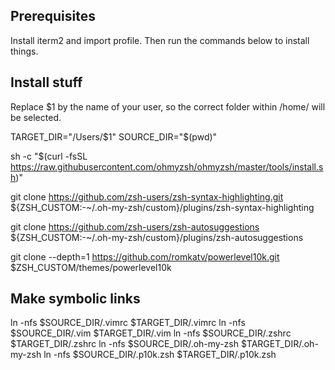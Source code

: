 ## Prerequisites

Install iterm2 and import profile. Then run the commands below to install things.


## Install stuff

Replace $1 by the name of your user, so the correct folder within /home/ will be selected.

TARGET_DIR="/Users/$1"
SOURCE_DIR="$(pwd)"

sh -c "$(curl -fsSL https://raw.githubusercontent.com/ohmyzsh/ohmyzsh/master/tools/install.sh)"

git clone https://github.com/zsh-users/zsh-syntax-highlighting.git ${ZSH_CUSTOM:-~/.oh-my-zsh/custom}/plugins/zsh-syntax-highlighting

git clone https://github.com/zsh-users/zsh-autosuggestions ${ZSH_CUSTOM:-~/.oh-my-zsh/custom}/plugins/zsh-autosuggestions

git clone --depth=1 https://github.com/romkatv/powerlevel10k.git $ZSH_CUSTOM/themes/powerlevel10k


## Make symbolic links

ln -nfs $SOURCE_DIR/.vimrc $TARGET_DIR/.vimrc
ln -nfs $SOURCE_DIR/.vim $TARGET_DIR/.vim
ln -nfs $SOURCE_DIR/.zshrc $TARGET_DIR/.zshrc
ln -nfs $SOURCE_DIR/.oh-my-zsh $TARGET_DIR/.oh-my-zsh
ln -nfs $SOURCE_DIR/.p10k.zsh $TARGET_DIR/.p10k.zsh
